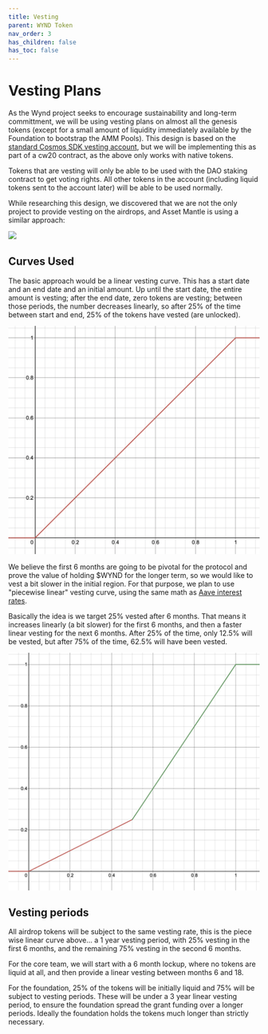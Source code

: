 ```yaml
---
title: Vesting
parent: WYND Token
nav_order: 3
has_children: false
has_toc: false
---
```


# Vesting Plans

As the Wynd project seeks to encourage sustainability and long-term committment, we will be using vesting plans
on almost all the genesis tokens (except for a small amount of liquidity immediately available by the Foundation
to bootstrap the AMM Pools). This design is based on the
[standard Cosmos SDK vesting account](https://docs.cosmos.network/master/modules/auth/05_vesting.html),
but we will be implementing this as part of a cw20 contract, as the above only works with native tokens.

Tokens that are vesting will only be able to be used with the DAO staking contract to get voting rights.
All other tokens in the account (including liquid tokens sent to the account later) will be able to be used
normally.

While researching this design, we discovered that we are not the only project to provide vesting on the
airdrops, and Asset Mantle is using a similar approach:

![](https://blog.assetmantle.one/wp-content/uploads/2022/03/Vesting-Schedule-Final-2048x1153.png)

## Curves Used

The basic approach would be a linear vesting curve. This has a start date and an end date and an initial amount.
Up until the start date, the entire amount is vesting; after the end date, zero tokens are vesting; between those
periods, the number decreases linearly, so after 25% of the time between start and end, 25% of the tokens have vested
(are unlocked).

![](../imgs/VestingCurveLinear.png)

We believe the first 6 months are going to be pivotal for the protocol and prove the value of holding $WYND for the
longer term, so we would like to vest a bit slower in the initial region. For that purpose, we plan to use
"piecewise linear" vesting curve, using the same math as [Aave interest rates](https://docs.aave.com/risk/liquidity-risk/borrow-interest-rate#interest-rate-model).

Basically the idea is we target 25% vested after 6 months. That means it increases linearly (a bit slower) for the first
6 months, and then a faster linear vesting for the next 6 months. After 25% of the time, only 12.5% will be vested, but
after 75% of the time, 62.5% will have been vested.

![](../imgs/VestingCurvePiecewiseLinear.png)

## Vesting periods

All airdrop tokens will be subject to the same vesting rate, this is the piece wise linear curve above...
a 1 year vesting period, with 25% vesting in the first 6 months, and the remaining 75% vesting in the second 6 months.

For the core team, we will start with a 6 month lockup, where no tokens are liquid at all, and then provide a linear
vesting between months 6 and 18.

For the foundation, 25% of the tokens will be initially liquid and 75% will be subject to vesting periods. These will
be under a 3 year linear vesting period, to ensure the foundation spread the grant funding over a longer periods.
Ideally the foundation holds the tokens much longer than strictly necessary.
